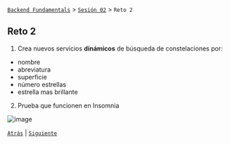 [`Backend Fundamentals`](../../README.md) > [`Sesión 02`](../README.md) > `Reto 2`
	
## Reto 2

1. Crea nuevos servicios **dinámicos** de búsqueda de constelaciones por:
 - nombre
 - abreviatura
 - superficie
 - número estrellas
 - estrella mas brillante
2. Prueba que funcionen en Insomnia


![image](https://antonioperez.pro/wp-content/uploads/2017/12/crud-rails-1.png)

[`Atrás`](../Ejemplo-02) | [`Siguiente`](../Ejemplo-03)
